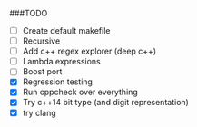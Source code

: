 ###TODO
- [ ] Create default makefile
- [ ] Recursive
- [ ] Add c++ regex explorer (deep c++)
- [ ] Lambda expressions
- [ ] Boost port
- [x] Regression testing
- [x] Run cppcheck over everything
- [x] Try c++14 bit type (and digit representation)
- [x] try clang
